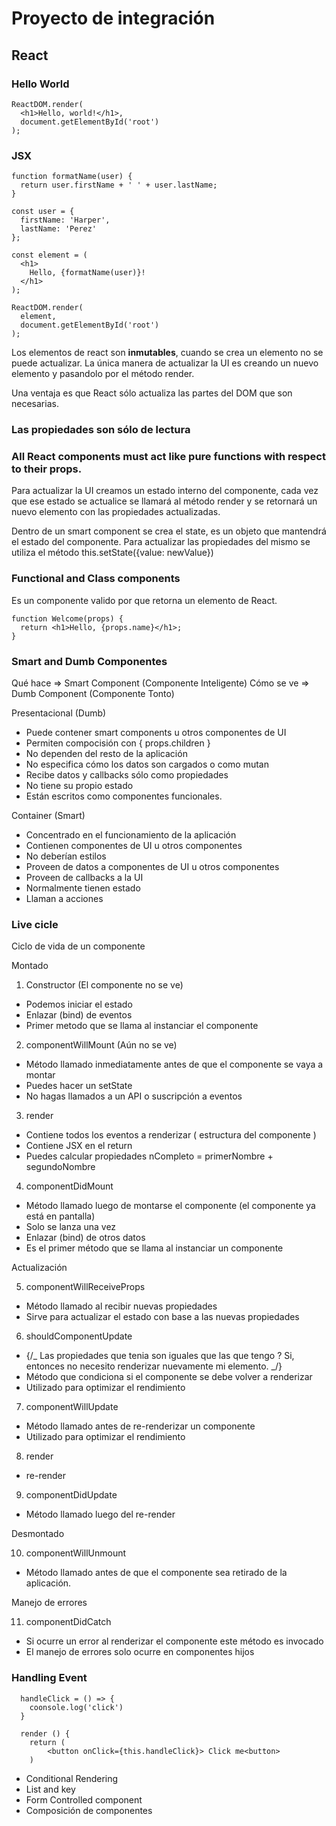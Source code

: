 # Proyecto de integración

## React

### Hello World

```
ReactDOM.render(
  <h1>Hello, world!</h1>,
  document.getElementById('root')
);
```

### JSX

```
function formatName(user) {
  return user.firstName + ' ' + user.lastName;
}

const user = {
  firstName: 'Harper',
  lastName: 'Perez'
};

const element = (
  <h1>
    Hello, {formatName(user)}!
  </h1>
);

ReactDOM.render(
  element,
  document.getElementById('root')
);
```

Los elementos de react son **inmutables**, cuando se crea un elemento no se puede actualizar.
La única manera de actualizar la UI es creando un nuevo elemento y pasandolo por el método render.

Una ventaja es que React sólo actualiza las partes del DOM que son necesarias.

### Las propiedades son sólo de lectura

### All React components must act like pure functions with respect to their props.

Para actualizar la UI creamos un estado interno del componente, cada vez que ese estado se actualice se llamará al método render y se retornará un nuevo elemento con las propiedades actualizadas.

Dentro de un smart component se crea el state, es un objeto que mantendrá el estado del componente.
Para actualizar las propiedades del mismo se utiliza el método this.setState({value: newValue})

### Functional and Class components

Es un componente valido por que retorna un elemento de React.

```
function Welcome(props) {
  return <h1>Hello, {props.name}</h1>;
}
```

### Smart and Dumb Componentes

Qué hace => Smart Component (Componente Inteligente)
Cómo se ve => Dumb Component (Componente Tonto)

Presentacional (Dumb)

- Puede contener smart components u otros componentes de UI
- Permiten compocisión con { props.children }
- No dependen del resto de la aplicación
- No especifica cómo los datos son cargados o como mutan
- Recibe datos y callbacks sólo como propiedades
- No tiene su propio estado
- Están escritos como componentes funcionales.

Container (Smart)

- Concentrado en el funcionamiento de la aplicación
- Contienen componentes de UI u otros componentes
- No deberían estilos
- Proveen de datos a componentes de UI u otros componentes
- Proveen de callbacks a la UI
- Normalmente tienen estado
- Llaman a acciones

### Live cicle

Ciclo de vida de un componente

Montado

1.  Constructor (El componente no se ve)

- Podemos iniciar el estado
- Enlazar (bind) de eventos
- Primer metodo que se llama al instanciar el componente

2.  componentWillMount (Aún no se ve)

- Método llamado inmediatamente antes de que el componente se vaya a montar
- Puedes hacer un setState
- No hagas llamados a un API o suscripción a eventos

3.  render

- Contiene todos los eventos a renderizar ( estructura del componente )
- Contiene JSX en el return
- Puedes calcular propiedades nCompleto = primerNombre + segundoNombre

4.  componentDidMount

- Método llamado luego de montarse el componente (el componente ya está en pantalla)
- Solo se lanza una vez
- Enlazar (bind) de otros datos
- Es el primer método que se llama al instanciar un componente

Actualización

5.  componentWillReceiveProps

- Método llamado al recibir nuevas propiedades
- Sirve para actualizar el estado con base a las nuevas propiedades

6.  shouldComponentUpdate

- {/_ Las propiedades que tenia son iguales que las que tengo ? Si, entonces no necesito renderizar nuevamente mi elemento. _/}
- Método que condiciona si el componente se debe volver a renderizar
- Utilizado para optimizar el rendimiento

7.  componentWillUpdate

- Método llamado antes de re-renderizar un componente
- Utilizado para optimizar el rendimiento

8.  render

- re-render

9.  componentDidUpdate

- Método llamado luego del re-render

Desmontado

10. componentWillUnmount

- Método llamado antes de que el componente sea retirado de la aplicación.

Manejo de errores

11. componentDidCatch

- Si ocurre un error al renderizar el componente este método es invocado
- El manejo de errores solo ocurre en componentes hijos

### Handling Event

```
  handleClick = () => {
    coonsole.log('click')
  }

  render () {
    return (
        <button onClick={this.handleClick}> Click me<button>
    )
```

- Conditional Rendering
- List and key
- Form
  Controlled component
- Composición de componentes